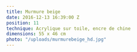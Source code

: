```yaml
---
title: Murmure beige
date: 2016-12-13 16:39:00 Z
position: 11
technique: Acrylique sur toile, encre de chine
dimensions: 55 x 46 cm
photo: "/uploads/murmurebeige_hd.jpg"
---
```


